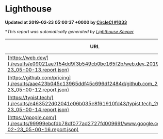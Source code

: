 
# Lighthouse

**Updated at 2019-02-23 05:00:37 +0000 by [CircleCI #1033](https://circleci.com/gh/ItinerisLtd/lighthouse-keeper-example/1033)**

**This report was automatically generated by [Lighthouse Keeper](https://github.com/itinerisltd/lighthouse-keeper)*

| URL | Performance | Accessibility | Best Practices | SEO | PWA | Updated At |
| --- | --- | --- | --- | --- | --- | --- |
| [https://web.dev/](./results/e09021ae7f54dd9f3b549cb0bc165f2b/web.dev_2019-02-23_05-00-13.report.json) | 0.92 | 0.93 | 1 | 0.91 | 1 | 2019-02-23T05:00:13.062Z |
| [https://github.com/pricing](./results/aae423b045c13965ddf45c696df2484d/github.com_2019-02-23_05-00-12.report.json) | 0.73 | 0.89 | 0.93 | 0.9 | 0.58 | 2019-02-23T05:00:12.167Z |
| [https://typist.tech/](./results/e463522d02041e06b035e8f61910fd43/typist.tech_2019-02-23_05-00-14.report.json) | 1 |  |  |  |  | 2019-02-23T05:00:14.268Z |
| [https://google.com/](./results/99999ebcfdb78df077ad2727fd00969f/www.google.com_2019-02-23_05-00-16.report.json) | 0.95 | 0.71 | 0.93 | 0.8 | 0.58 | 2019-02-23T05:00:16.505Z |

